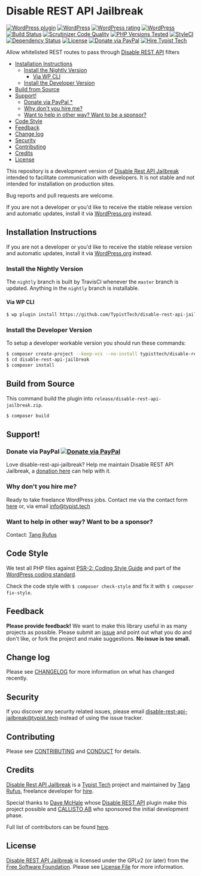 # Disable REST API Jailbreak

[![WordPress plugin](https://img.shields.io/wordpress/plugin/v/disable-rest-api-jailbreak.svg)](https://wordpress.org/plugins/disable-rest-api-jailbreak/)
[![WordPress](https://img.shields.io/wordpress/plugin/dt/disable-rest-api-jailbreak.svg)](https://wordpress.org/plugins/disable-rest-api-jailbreak/)
[![WordPress rating](https://img.shields.io/wordpress/plugin/r/disable-rest-api-jailbreak.svg)](https://wordpress.org/plugins/disable-rest-api-jailbreak/)
[![WordPress](https://img.shields.io/wordpress/v/disable-rest-api-jailbreak.svg)](https://wordpress.org/plugins/disable-rest-api-jailbreak/)
[![Build Status](https://travis-ci.org/TypistTech/disable-rest-api-jailbreak.svg?branch=master)](https://travis-ci.org/TypistTech/disable-rest-api-jailbreak)
[![Scrutinizer Code Quality](https://scrutinizer-ci.com/g/TypistTech/disable-rest-api-jailbreak/badges/quality-score.png?b=master)](https://scrutinizer-ci.com/g/TypistTech/disable-rest-api-jailbreak/?branch=master)
[![PHP Versions Tested](http://php-eye.com/badge/typisttech/disable-rest-api-jailbreak/tested.svg)](https://travis-ci.org/TypistTech/disable-rest-api-jailbreak)
[![StyleCI](https://styleci.io/repos/21576423/shield?branch=master)](https://styleci.io/repos/21576423)
[![Dependency Status](https://gemnasium.com/badges/github.com/TypistTech/disable-rest-api-jailbreak.svg)](https://gemnasium.com/github.com/TypistTech/disable-rest-api-jailbreak)
[![License](https://poser.pugx.org/typisttech/disable-rest-api-jailbreak/license)](https://packagist.org/packages/typisttech/disable-rest-api-jailbreak)
[![Donate via PayPal](https://img.shields.io/badge/Donate-PayPal-blue.svg)](https://www.typist.tech/donate/disable-rest-api-jailbreak/)
[![Hire Typist Tech](https://img.shields.io/badge/Hire-Typist%20Tech-ff69b4.svg)](https://www.typist.tech/contact/)

Allow whitelisted REST routes to pass through [Disable REST API](https://wordpress.org/plugins/disable-json-api/) filters

<!-- START doctoc generated TOC please keep comment here to allow auto update -->
<!-- DON'T EDIT THIS SECTION, INSTEAD RE-RUN doctoc TO UPDATE -->


- [Installation Instructions](#installation-instructions)
  - [Install the Nightly Version](#install-the-nightly-version)
    - [Via WP CLI](#via-wp-cli)
  - [Install the Developer Version](#install-the-developer-version)
- [Build from Source](#build-from-source)
- [Support!](#support)
  - [Donate via PayPal *](#donate-via-paypal-)
  - [Why don't you hire me?](#why-dont-you-hire-me)
  - [Want to help in other way? Want to be a sponsor?](#want-to-help-in-other-way-want-to-be-a-sponsor)
- [Code Style](#code-style)
- [Feedback](#feedback)
- [Change log](#change-log)
- [Security](#security)
- [Contributing](#contributing)
- [Credits](#credits)
- [License](#license)

<!-- END doctoc generated TOC please keep comment here to allow auto update -->

This repository is a development version of [Disable Rest API Jailbreak](https://wordpress.org/plugins/disable-rest-api-jailbreak/) intended to facilitate communication with developers. It is not stable and not intended for installation on production sites.

Bug reports and pull requests are welcome.

If you are not a developer or you'd like to receive the stable release version and automatic updates, install it via [WordPress.org](https://wordpress.org/plugins/disable-rest-api-jailbreak/) instead.

## Installation Instructions

If you are not a developer or you'd like to receive the stable release version and automatic updates, install it via [WordPress.org](https://wordpress.org/plugins/disable-rest-api-jailbreak/) instead.

### Install the Nightly Version

The `nightly` branch is built by TravisCI whenever the `master` branch is updated. Anything in the `nightly` branch is installable.

#### Via WP CLI

```bash
$ wp plugin install https://github.com/TypistTech/disable-rest-api-jailbreak/archive/nightly.zip --activate
```

### Install the Developer Version

To setup a developer workable version you should run these commands:

```bash
$ composer create-project --keep-vcs --no-install typisttech/disable-rest-api-jailbreak:dev-master
$ cd disable-rest-api-jailbreak
$ composer install
```

## Build from Source

This command build the plugin into `release/disable-rest-api-jailbreak.zip`.

```bash
$ composer build
```

## Support!

### Donate via PayPal [![Donate via PayPal](https://img.shields.io/badge/Donate-PayPal-blue.svg)](https://www.typist.tech/donate/disable-rest-api-jailbreak/)

Love disable-rest-api-jailbreak? Help me maintain Disable REST API Jailbreak, a [donation here](https://www.typist.tech/donate/disable-rest-api-jailbreak/) can help with it.

### Why don't you hire me?

Ready to take freelance WordPress jobs. Contact me via the contact form [here](https://www.typist.tech/contact/) or, via email [info@typist.tech](mailto:info@typist.tech)

### Want to help in other way? Want to be a sponsor?

Contact: [Tang Rufus](mailto:tangrufus@gmail.com)

## Code Style

We test all PHP files against [PSR-2: Coding Style Guide](http://www.php-fig.org/psr/psr-2/) and part of the [WordPress coding standard](https://github.com/WordPress-Coding-Standards/WordPress-Coding-Standards).

Check the code style with ``$ composer check-style`` and fix it with ``$ composer fix-style``.

## Feedback

**Please provide feedback!** We want to make this library useful in as many projects as possible.
Please submit an [issue](https://github.com/TypistTech/disable-rest-api-jailbreak/issues/new) and point out what you do and don't like, or fork the project and make suggestions.
**No issue is too small.**

## Change log

Please see [CHANGELOG](CHANGELOG.md) for more information on what has changed recently.

## Security

If you discover any security related issues, please email disable-rest-api-jailbreak@typist.tech instead of using the issue tracker.

## Contributing

Please see [CONTRIBUTING](.github/CONTRIBUTING.md) and [CONDUCT](.github/CONDUCT.md) for details.

## Credits

[Disable Rest API Jailbreak](https://github.com/TypistTech/disable-rest-api-jailbreak) is a [Typist Tech](https://www.typist.tech) project and maintained by [Tang Rufus](https://twitter.com/Tangrufus), freelance developer for [hire](https://www.typist.tech/contact/).

Special thanks to [Dave McHale](http://www.binarytemplar.com/) whose [Disable REST API](https://wordpress.org/plugins/disable-json-api/) plugin make this project possible and [CALLISTO AB](http://callisto.net) who sponsored the initial development phase.

Full list of contributors can be found [here](https://github.com/TypistTech/disable-rest-api-jailbreak/graphs/contributors).

## License

[Disable REST API Jailbreak](https://github.com/TypistTech/disable-rest-api-jailbreak) is licensed under the GPLv2 (or later) from the [Free Software Foundation](http://www.fsf.org/).
Please see [License File](LICENSE) for more information.

